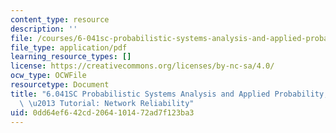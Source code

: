 ```yaml
---
content_type: resource
description: ''
file: /courses/6-041sc-probabilistic-systems-analysis-and-applied-probability-fall-2013/0dd64ef642cd2064101472ad7f123ba3_MIT6_041SCF13_No_9_Ch1_NetworkReliability_300k.pdf
file_type: application/pdf
learning_resource_types: []
license: https://creativecommons.org/licenses/by-nc-sa/4.0/
ocw_type: OCWFile
resourcetype: Document
title: "6.041SC Probabilistic Systems Analysis and Applied Probability, Fall 2013Transcript\
  \ \u2013 Tutorial: Network Reliability"
uid: 0dd64ef6-42cd-2064-1014-72ad7f123ba3
---
```

